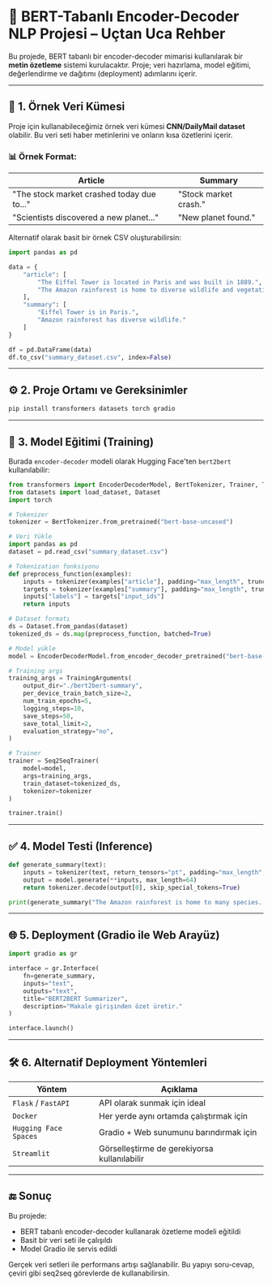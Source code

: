 
# 🚀 BERT-Tabanlı Encoder-Decoder NLP Projesi – Uçtan Uca Rehber

Bu projede, BERT tabanlı bir encoder-decoder mimarisi kullanılarak bir **metin özetleme** sistemi kurulacaktır. Proje; veri hazırlama, model eğitimi, değerlendirme ve dağıtımı (deployment) adımlarını içerir.

---

## 📁 1. Örnek Veri Kümesi

Proje için kullanabileceğimiz örnek veri kümesi **CNN/DailyMail dataset** olabilir. Bu veri seti haber metinlerini ve onların kısa özetlerini içerir.

### 📊 Örnek Format:

| Article | Summary |
|---------|---------|
| "The stock market crashed today due to..." | "Stock market crash." |
| "Scientists discovered a new planet..." | "New planet found." |

Alternatif olarak basit bir örnek CSV oluşturabilirsin:

```python
import pandas as pd

data = {
    "article": [
        "The Eiffel Tower is located in Paris and was built in 1889.",
        "The Amazon rainforest is home to diverse wildlife and vegetation.",
    ],
    "summary": [
        "Eiffel Tower is in Paris.",
        "Amazon rainforest has diverse wildlife."
    ]
}

df = pd.DataFrame(data)
df.to_csv("summary_dataset.csv", index=False)
```

---

## ⚙️ 2. Proje Ortamı ve Gereksinimler

```bash
pip install transformers datasets torch gradio
```

---

## 🧠 3. Model Eğitimi (Training)

Burada `encoder-decoder` modeli olarak Hugging Face'ten `bert2bert` kullanılabilir:

```python
from transformers import EncoderDecoderModel, BertTokenizer, Trainer, TrainingArguments, Seq2SeqTrainer
from datasets import load_dataset, Dataset
import torch

# Tokenizer
tokenizer = BertTokenizer.from_pretrained("bert-base-uncased")

# Veri Yükle
import pandas as pd
dataset = pd.read_csv("summary_dataset.csv")

# Tokenization fonksiyonu
def preprocess_function(examples):
    inputs = tokenizer(examples["article"], padding="max_length", truncation=True, max_length=256)
    targets = tokenizer(examples["summary"], padding="max_length", truncation=True, max_length=64)
    inputs["labels"] = targets["input_ids"]
    return inputs

# Dataset formatı
ds = Dataset.from_pandas(dataset)
tokenized_ds = ds.map(preprocess_function, batched=True)

# Model yükle
model = EncoderDecoderModel.from_encoder_decoder_pretrained("bert-base-uncased", "bert-base-uncased")

# Training args
training_args = TrainingArguments(
    output_dir="./bert2bert-summary",
    per_device_train_batch_size=2,
    num_train_epochs=5,
    logging_steps=10,
    save_steps=50,
    save_total_limit=2,
    evaluation_strategy="no",
)

# Trainer
trainer = Seq2SeqTrainer(
    model=model,
    args=training_args,
    train_dataset=tokenized_ds,
    tokenizer=tokenizer
)

trainer.train()
```

---

## ✅ 4. Model Testi (Inference)

```python
def generate_summary(text):
    inputs = tokenizer(text, return_tensors="pt", padding="max_length", truncation=True, max_length=256)
    output = model.generate(**inputs, max_length=64)
    return tokenizer.decode(output[0], skip_special_tokens=True)

print(generate_summary("The Amazon rainforest is home to many species..."))
```

---

## 🌐 5. Deployment (Gradio ile Web Arayüz)

```python
import gradio as gr

interface = gr.Interface(
    fn=generate_summary,
    inputs="text",
    outputs="text",
    title="BERT2BERT Summarizer",
    description="Makale girişinden özet üretir."
)

interface.launch()
```

---

## 🛠️ 6. Alternatif Deployment Yöntemleri

| Yöntem | Açıklama |
|--------|----------|
| `Flask` / `FastAPI` | API olarak sunmak için ideal |
| `Docker` | Her yerde aynı ortamda çalıştırmak için |
| `Hugging Face Spaces` | Gradio + Web sunumunu barındırmak için |
| `Streamlit` | Görselleştirme de gerekiyorsa kullanılabilir |

---

## 🔚 Sonuç

Bu projede:
- BERT tabanlı encoder-decoder kullanarak özetleme modeli eğitildi
- Basit bir veri seti ile çalışıldı
- Model Gradio ile servis edildi

Gerçek veri setleri ile performans artışı sağlanabilir. Bu yapıyı soru-cevap, çeviri gibi seq2seq görevlerde de kullanabilirsin.

